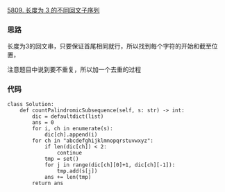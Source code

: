 [5809. 长度为 3 的不同回文子序列](https://leetcode-cn.com/problems/unique-length-3-palindromic-subsequences/)
### 思路
长度为3的回文串，只要保证首尾相同就行，所以找到每个字符的开始和截至位置，

注意题目中说到要不重复，所以加一个去重的过程
### 代码
```python3
class Solution:
    def countPalindromicSubsequence(self, s: str) -> int:
        dic = defaultdict(list)
        ans = 0
        for i, ch in enumerate(s):
            dic[ch].append(i)
        for ch in "abcdefghijklmnopqrstuvwxyz":
            if len(dic[ch]) < 2:
                continue
            tmp = set()
            for j in range(dic[ch][0]+1, dic[ch][-1]):
                tmp.add(s[j])
            ans += len(tmp)
        return ans
```
